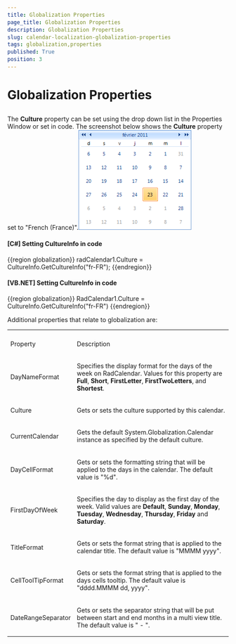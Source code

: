 ```yaml
---
title: Globalization Properties
page_title: Globalization Properties
description: Globalization Properties
slug: calendar-localization-globalization-properties
tags: globalization,properties
published: True
position: 3
---
```


# Globalization Properties



## 

The __Culture__ property can be set using the drop down list in the Properties Window or set in code. The screenshot below shows the __Culture__ property set to "French (France)".![calendar-localization-globalization-properties 001](images/calendar-localization-globalization-properties001.png)

#### __[C#] Setting CultureInfo in code__

{{region globalization}}
	            radCalendar1.Culture = CultureInfo.GetCultureInfo("fr-FR");
	{{endregion}}



#### __[VB.NET] Setting CultureInfo in code__

{{region globalization}}
	        RadCalendar1.Culture = CultureInfo.GetCultureInfo("fr-FR")
	{{endregion}}



Additional properties that relate to globalization are:
<table><th><tr><td>

Property</td><td>

Description</td></tr></th><tr><td>

DayNameFormat
            	</td><td>

Specifies the display format for the days of the week on RadCalendar. Values for this property are <b>Full</b>, <b>Short</b>, <b>FirstLetter</b>, <b>FirstTwoLetters</b>, and <b>Shortest</b>.
    			</td></tr><tr><td>

Culture
            	</td><td>

Gets or sets the culture supported by this calendar.
    			</td></tr><tr><td>

CurrentCalendar
            	</td><td>

Gets the default System.Globalization.Calendar instance as specified by the default culture.
    			</td></tr><tr><td>

DayCellFormat
            	</td><td>

Gets or sets the formatting string that will be applied to the days in the calendar. The default value is "%d".
    			</td></tr><tr><td>

FirstDayOfWeek
            	</td><td>

Specifies the day to display as the first day of the week. Valid values are <b>Default</b>, <b>Sunday</b>, <b>Monday</b>, <b>Tuesday</b>, <b>Wednesday</b>, <b>Thursday</b>, <b>Friday</b> and <b>Saturday</b>.
    			</td></tr><tr><td>

TitleFormat
            	</td><td>

Gets or sets the format string that is applied to the calendar title. The default value is "MMMM yyyy".
    			</td></tr><tr><td>

CellToolTipFormat
            	</td><td>

Gets or sets the format string that is applied to the days cells tooltip. The default value is "dddd.MMMM dd, yyyy".
    			</td></tr><tr><td>

DateRangeSeparator
            	</td><td>

Gets or sets the separator string that will be put between start and end months in a multi view title. The default value is " - ".
    			</td></tr></table>
